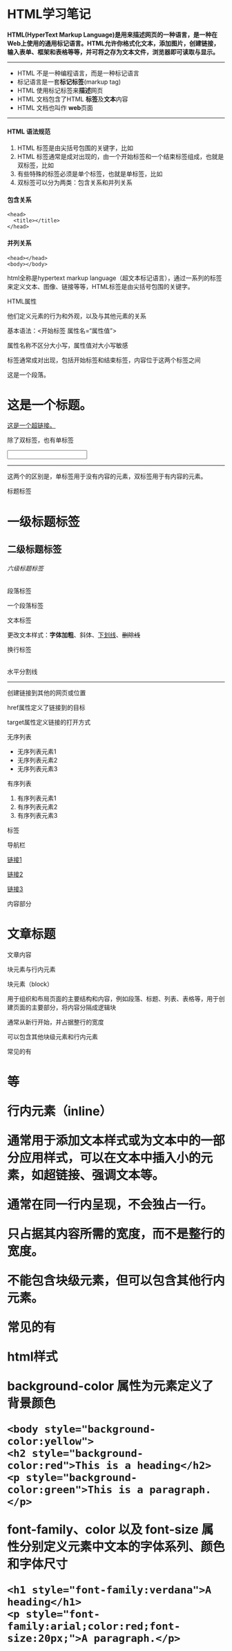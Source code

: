 # HTML学习笔记

**HTML(HyperText Markup Language)是用来描述网页的一种语言，是一种在Web上使用的通用标记语言。HTML允许你格式化文本，添加图片，创建链接，输入表单、框架和表格等等，并可将之存为文本文件，浏览器即可读取与显示。**

---

* HTML 不是一种编程语言，而是一种标记语言
* 标记语言是一套**标记标签**(markup tag)
* HTML 使用标记标签来**描述**网页
* HTML 文档包含了HTML **标签**及**文本**内容
* HTML 文档也叫作 **web**页面

---

#### HTML 语法规范

1. HTML 标签是由尖括号包围的关键字，比如<html>
2. HTML 标签通常是成对出现的，由一个开始标签和一个结束标签组成，也就是双标签，比如<html></html>
3. 有些特殊的标签必须是单个标签，也就是单标签，比如<br/>
4. 双标签可以分为两类：包含关系和并列关系

#### 包含关系

```
<head>
  <title></title>
</head>
```

#### 并列关系

```
<head></head>
<body></body>
```





































































html全称是hypertext markup language（超文本标记语言），通过一系列的标签来定义文本、图像、链接等等，HTML标签是由尖括号包围的关键字。

HTML属性

他们定义元素的行为和外观，以及与其他元素的关系

基本语法：<开始标签 属性名=“属性值”>

属性名称不区分大小写，属性值对大小写敏感

标签通常成对出现，包括开始标签和结束标签，内容位于这两个标签之间

<p>这是一个段落。</p>

<h1>这是一个标题。</h1>

<a href="#">这是一个超链接。</a>

除了双标签，也有单标签

<input type="text"> <br> <hr>

这两个的区别是，单标签用于没有内容的元素，双标签用于有内容的元素。

标题标签

<h1>一级标题标签</h1>

<h2>二级标题标签</h2>

<h6>六级标题标签</h6>

段落标签

<p>一个段落标签</p>

文本标签

<p>更改文本样式：<b>字体加粗</b>、<l>斜体</l>、<u>下划线</u>、<s>删除线</s></p>

换行标签<br></br>

水平分割线<hr></hr>

<a></a>

创建链接到其他的网页或位置

href属性定义了链接到的目标

target属性定义链接的打开方式

无序列表

<ul>

<li>无序列表元素1</li>

<li>无序列表元素2</li>

<li>无序列表元素3</li>

</ul>

有序列表

<ol>

<li>有序列表元素1</li>

<li>有序列表元素2</li>

<li>有序列表元素3</li>

</ol>

<div>标签

导航栏

<div class="nav">

<a href="#">链接1</a>

<a href="#">链接2</a>

<a href="#">链接3</a>

内容部分

</div>

<div class="contentv">

<h1>文章标题</h1>

<p>文章内容</p>

</div>

块元素与行内元素

块元素（block）

用于组织和布局页面的主要结构和内容，例如段落、标题、列表、表格等，用于创建页面的主要部分，将内容分隔成逻辑块

通常从新行开始，并占据整行的宽度

可以包含其他块级元素和行内元素

常见的有<div><p><h1><table><form>等

行内元素（inline）

通常用于添加文本样式或为文本中的一部分应用样式，可以在文本中插入小的元素，如超链接、强调文本等。

通常在同一行内呈现，不会独占一行。

只占据其内容所需的宽度，而不是整行的宽度。

不能包含块级元素，但可以包含其他行内元素。

常见的有<span><a><strong><img>

html样式

background-color 属性为元素定义了背景颜色

```
<body style="background-color:yellow">
<h2 style="background-color:red">This is a heading</h2>
<p style="background-color:green">This is a paragraph.</p>
```



font-family、color 以及 font-size 属性分别定义元素中文本的字体系列、颜色和字体尺寸

```
<h1 style="font-family:verdana">A heading</h1>
<p style="font-family:arial;color:red;font-size:20px;">A paragraph.</p>
```

